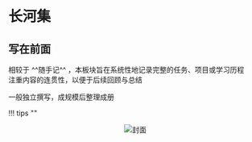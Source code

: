 
# 长河集

<div id="progress-container">
  <div id="progress-bar"></div>
</div>

## 写在前面

相较于 ^^随手记^^ ，本板块旨在系统性地记录完整的任务、项目或学习历程  
注重内容的连贯性，以便于后续回顾与总结

一般独立撰写，成规模后整理成册

!!! tips ""
    <center>![](https://cdn.jsdelivr.net/gh/dixiLOG/blogStatic/202502092115.svg "封面")</center>
